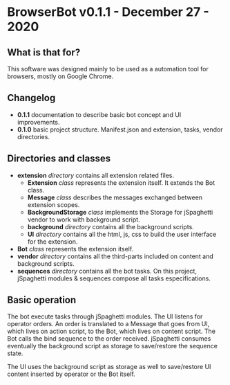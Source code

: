 # BrowserBot v0.1.1 - December 27 - 2020

## What is that for?

This software was designed mainly to be used as a automation tool for browsers, mostly on Google Chrome.

## Changelog

- **0.1.1** documentation to describe basic bot concept and UI improvements.
- **0.1.0** basic project structure. Manifest.json and extension, tasks, vendor directories.

## Directories and classes

- **extension** _directory_ contains all extension related files.
	* **Extension** _class_ represents the extension itself. It extends the Bot class.
	* **Message** _class_ describes the messages exchanged between extension scopes.
	* **BackgroundStorage** _class_ implements the Storage for jSpaghetti vendor to work with background script.
	* **background** _directory_ contains all the background scripts.
	* **UI** _directory_ contains all the html, js, css to build the user interface for the extension.
- **Bot** _class_ represents the extension itself.
- **vendor** _directory_ contains all the third-parts included on content and background scripts.
- **sequences** _directory_ contains all the bot tasks. On this project, jSpaghetti modules & sequences compose all tasks especifications.

## Basic operation

The bot execute tasks through jSpaghetti modules. The UI listens for operator orders. An order is translated to a Message that goes from UI, which lives on action script, to the Bot, which lives on content script. The Bot calls the bind sequence to the order received. jSpaghetti consumes eventually the background script as storage to save/restore the sequence state.

The UI uses the background script as storage as well to save/restore UI content inserted by operator or the Bot itself.

